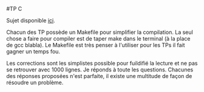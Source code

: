 #TP C

Sujet disponible [ici][link].

Chacun des TP possède un Makefile pour simplifier la compilation.
La seul chose a faire pour compiler est de taper make dans le terminal (à la place de gcc blabla).
Le Makefile est très penser à l'utiliser pour les TPs il fait gagner un temps fou.

Les corrections sont les simplistes possible pour fuildifié la lecture et ne pas se retrouver avec 1000 lignes.
Je réponds à toute les questions.
Chacunes des réponses proposées n'est parfaite, il existe une multitude de façon de résoudre un problème.

[link]:https://www.lri.fr/~laveau/ET3-Informatique_1.html
